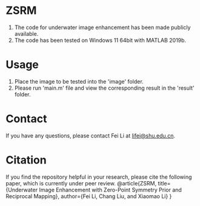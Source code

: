 # ZSRM
1. The code for underwater image enhancement has been made publicly available.
2. The code has been tested on Windows 11 64bit with MATLAB 2019b.

# Usage
1. Place the image to be tested into the 'image' folder.
2. Please run 'main.m' file and view the corresponding result in the 'result' folder.

# Contact
If you have any questions, please contact Fei Li at lifei@shu.edu.cn.

# Citation

If you find the repository helpful in your research, please cite the following paper, which is currently under peer review.
@article{ZSRM,
  title={Underwater Image Enhancement with Zero-Point Symmetry Prior and Reciprocal Mapping},
  author={Fei Li, Chang Liu, and Xiaomao Li}
}
